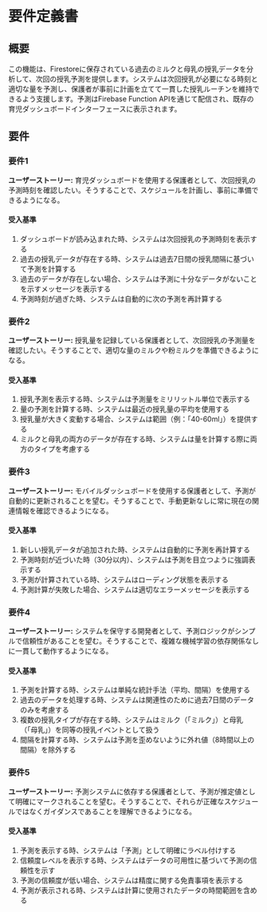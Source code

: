 # 要件定義書

## 概要

この機能は、Firestoreに保存されている過去のミルクと母乳の授乳データを分析して、次回の授乳予測を提供します。システムは次回授乳が必要になる時刻と適切な量を予測し、保護者が事前に計画を立てて一貫した授乳ルーチンを維持できるよう支援します。予測はFirebase Function APIを通じて配信され、既存の育児ダッシュボードインターフェースに表示されます。

## 要件

### 要件1

**ユーザーストーリー:** 育児ダッシュボードを使用する保護者として、次回授乳の予測時刻を確認したい。そうすることで、スケジュールを計画し、事前に準備できるようになる。

#### 受入基準

1. ダッシュボードが読み込まれた時、システムは次回授乳の予測時刻を表示する
2. 過去の授乳データが存在する時、システムは過去7日間の授乳間隔に基づいて予測を計算する
3. 過去のデータが存在しない場合、システムは予測に十分なデータがないことを示すメッセージを表示する
4. 予測時刻が過ぎた時、システムは自動的に次の予測を再計算する

### 要件2

**ユーザーストーリー:** 授乳量を記録している保護者として、次回授乳の予測量を確認したい。そうすることで、適切な量のミルクや粉ミルクを準備できるようになる。

#### 受入基準

1. 授乳予測を表示する時、システムは予測量をミリリットル単位で表示する
2. 量の予測を計算する時、システムは最近の授乳量の平均を使用する
3. 授乳量が大きく変動する場合、システムは範囲（例：「40-60ml」）を提供する
4. ミルクと母乳の両方のデータが存在する時、システムは量を計算する際に両方のタイプを考慮する

### 要件3

**ユーザーストーリー:** モバイルダッシュボードを使用する保護者として、予測が自動的に更新されることを望む。そうすることで、手動更新なしに常に現在の関連情報を確認できるようになる。

#### 受入基準

1. 新しい授乳データが追加された時、システムは自動的に予測を再計算する
2. 予測時刻が近づいた時（30分以内）、システムは予測を目立つように強調表示する
3. 予測が計算されている時、システムはローディング状態を表示する
4. 予測計算が失敗した場合、システムは適切なエラーメッセージを表示する

### 要件4

**ユーザーストーリー:** システムを保守する開発者として、予測ロジックがシンプルで信頼性があることを望む。そうすることで、複雑な機械学習の依存関係なしに一貫して動作するようになる。

#### 受入基準

1. 予測を計算する時、システムは単純な統計手法（平均、間隔）を使用する
2. 過去のデータを処理する時、システムは関連性のために過去7日間のデータのみを考慮する
3. 複数の授乳タイプが存在する時、システムはミルク（「ミルク」）と母乳（「母乳」）を同等の授乳イベントとして扱う
4. 間隔を計算する時、システムは予測を歪めないように外れ値（8時間以上の間隔）を除外する

### 要件5

**ユーザーストーリー:** 予測システムに依存する保護者として、予測が推定値として明確にマークされることを望む。そうすることで、それらが正確なスケジュールではなくガイダンスであることを理解できるようになる。

#### 受入基準

1. 予測を表示する時、システムは「予測」として明確にラベル付けする
2. 信頼度レベルを表示する時、システムはデータの可用性に基づいて予測の信頼性を示す
3. 予測の信頼度が低い場合、システムは精度に関する免責事項を表示する
4. 予測が表示される時、システムは計算に使用されたデータの時間範囲を含める